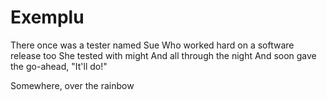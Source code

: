 # Exemplu

There once was a tester named Sue
Who worked hard on a software release too
She tested with might
And all through the night
And soon gave the go-ahead, "It'll do!"

Somewhere, over the rainbow